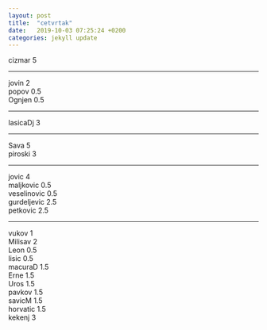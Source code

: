 ```yaml
---
layout: post
title:  "cetvrtak"
date:   2019-10-03 07:25:24 +0200
categories: jekyll update
---
```


cizmar 5  

***

jovin 2  
popov 0.5  
Ognjen 0.5  

***

lasicaDj 3  

***

Sava 5  
piroski 3  

***

jovic 4  
maljkovic 0.5  
veselinovic 0.5  
gurdeljevic 2.5  
petkovic 2.5  

***

vukov 1  
Milisav 2  
Leon 0.5  
lisic 0.5  
macuraD 1.5  
Erne 1.5  
Uros 1.5  
pavkov 1.5  
savicM 1.5  
horvatic 1.5  
kekenj 3  